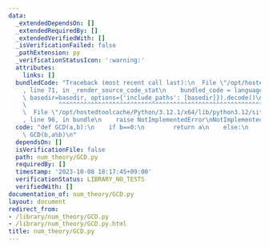 ```yaml
---
data:
  _extendedDependsOn: []
  _extendedRequiredBy: []
  _extendedVerifiedWith: []
  _isVerificationFailed: false
  _pathExtension: py
  _verificationStatusIcon: ':warning:'
  attributes:
    links: []
  bundledCode: "Traceback (most recent call last):\n  File \"/opt/hostedtoolcache/Python/3.12.1/x64/lib/python3.12/site-packages/onlinejudge_verify/documentation/build.py\"\
    , line 71, in _render_source_code_stat\n    bundled_code = language.bundle(stat.path,\
    \ basedir=basedir, options={'include_paths': [basedir]}).decode()\n          \
    \         ^^^^^^^^^^^^^^^^^^^^^^^^^^^^^^^^^^^^^^^^^^^^^^^^^^^^^^^^^^^^^^^^^^^^^^^^^^^^^^^^^\n\
    \  File \"/opt/hostedtoolcache/Python/3.12.1/x64/lib/python3.12/site-packages/onlinejudge_verify/languages/python.py\"\
    , line 96, in bundle\n    raise NotImplementedError\nNotImplementedError\n"
  code: "def GCD(a,b):\n    if b==0:\n        return a\n    else:\n        return\
    \ GCD(b,a%b)\n"
  dependsOn: []
  isVerificationFile: false
  path: num_theory/GCD.py
  requiredBy: []
  timestamp: '2023-10-08 18:17:45+09:00'
  verificationStatus: LIBRARY_NO_TESTS
  verifiedWith: []
documentation_of: num_theory/GCD.py
layout: document
redirect_from:
- /library/num_theory/GCD.py
- /library/num_theory/GCD.py.html
title: num_theory/GCD.py
---
```


